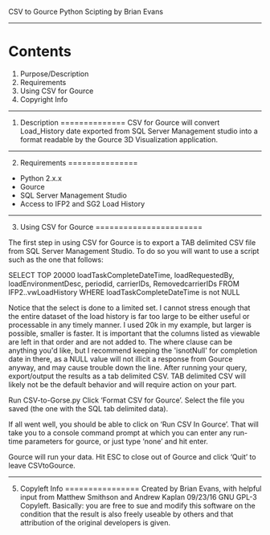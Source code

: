 CSV to Gource
Python Scipting by Brian Evans

--------
Contents
========
1. Purpose/Description
2. Requirements
3. Using CSV for Gource
4. Copyright Info

--------------
1. Description
==============
CSV for Gource will convert Load_History date exported from SQL Server Management studio
into a format readable by the Gource 3D Visualization application.

---------------
2. Requirements
===============
- Python 2.x.x
- Gource
- SQL Server Management Studio
- Access to IFP2 and SG2 Load History

-----------------------
3. Using CSV for Gource
=======================

The first step in using CSV for Gource is to export a TAB delimited CSV file from SQL Server Management Studio.
To do so you will want to use a script such as the one that follows:

 SELECT TOP 20000 loadTaskCompleteDateTime, loadRequestedBy, loadEnvironmentDesc, periodid, carrierIDs, RemovedcarrierIDs FROM IFP2..vwLoadHistory
 WHERE loadTaskCompleteDateTime is not NULL

Notice that the select is done to a limited set. I cannot stress enough that the entire dataset of the load history is far too large to be either useful or processable in any timely manner. I used 20k in my example, but larger is possible, smaller is faster.
It is important that the columns listed as viewable are left in that order and are not added to.
The where clause can be anything you'd like, but I recommend keeping the 'isnotNull' for completion date in there, as a NULL value will not illicit a response from Gource anyway, and may cause trouble down the line.
After running your query, export/output the results as a tab delimited CSV.
TAB delimited CSV will likely not be the default behavior and will require action on your part. 

 Run CSV-to-Gorse.py
 Click ‘Format CSV for Gource’. Select the file you saved (the one with the SQL tab delimited data). 

If all went well, you should be able to click on ‘Run CSV In Gource’. That will take you to a console command prompt at which you can enter any run-time parameters for gource, or just type ‘none’ and hit enter.

 Gource will run your data. Hit ESC to close out of Gource and click ‘Quit’ to leave CSVtoGource.

----------------
5. Copyleft Info
================
Created by Brian Evans, with helpful input from Matthew Smithson and Andrew Kaplan 09/23/16
GNU GPL-3 Copyleft. Basically: you are free to sue and modify this software on the condition that the result is also freely useable by others and that attribution of the original developers is given.
